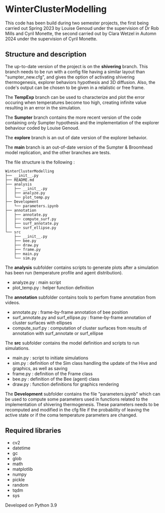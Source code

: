 # WinterClusterModelling
This code has been build during two semester projects, the first being carried out Spring 2023 by Louise Genoud under the supervision of Dr Rob Mills and Cyril Monette, the second carried out by Clara Wetzel in Automn 2024 under the supervision of Cyril Monette.

## Structure and description
The up-to-date version of the project is on the __shivering__ branch. This branch needs to be run with a config file having a similar layout than "sumpter_new.cfg", and gives the option of activating shivering thermogenesis, explorer behaviors hypothesis and 3D diffusion. Also, the code's output can be chosen to be given in a relalistic or free frame.

The __TempExp__  branch can be used to characterize and plot the error occuring when temperatures become too high, creating infinite value resulting in an error in the simulation.

The __Sumpter__  branch contains the more recent version of the code containing only Sumpter hypothesis and the implementation of the explorer behaviour coded by Louise Genoud.

The __explore__ branch is an out of date version of the explorer behavior.

The __main__ branch is an out-of-date version of the Sumpter & Broomhead model replication, and the other branches are tests.

The file structure is the following :

```
WinterClusterModelling 
├── __init__.py
├── README.md
├── analysis
│   ├── __init__.py
│   ├── analyze.py
│   └── plot_temp.py
├── Development
│   └── parameters.ipynb
├── annotation
│   ├── annotate.py
│   ├── compute_surf.py
│   ├── surf_annotate.py
│   └── surf_ellipse.py
└── src
    ├── __init__.py
    ├── bee.py
    ├── draw.py
    ├── frame.py
    ├── main.py
    └── sim.py

```
The __analysis__ subfolder contains scripts to generate plots after a simulation has been run (temperature profile and agent distribution).
- analyze.py : main script
- plot_temp.py : helper function definition

The __annotation__ subfolder contains tools to perfom frame annotation from videos.
- annotate.py : frame-by-frame annotation of bee position
- surf_annotate.py and surf_ellipse.py : frame-by-frame annotation of cluster surfaces with ellipses
- compute_surf.py : computation of cluster surfaces from results of annotation with surf_annotate or surf_ellipse

The __src__ subfolder contains the model definition and scripts to run simulations.
- main.py : script to initiate simulations
- sim.py : definition of the Sim class handling the update of the Hive and graphics, as well as saving
- frame.py : definition of the Frame class
- bee.py : definition of the Bee (agent) class
- draw.py : function definitions for graphics rendering

The __Development__ subfolder contains the file "parameters.ipynb" which can be used to compute some parameters used in functions related to the implementation of shivering thermogenesis. These parameters needs to be recomputed and modified in the cfg file if the probability of leaving the active state or if the coma temperature parameters are changed.

## Required libraries
- cv2
- datetime
- gc
- glob
- math
- matplotlib
- numpy
- pickle
- random
- tqdm
- sys

Developed on Python 3.9